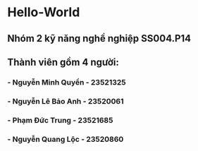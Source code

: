 ﻿# Hello-World
## Nhóm 2 kỹ năng nghề nghiệp SS004.P14
## Thành viên gồm 4 người: 
### - Nguyễn Minh Quyền - 23521325
### - Nguyễn Lê Bảo Anh - 23520061
### - Phạm Đức Trung    - 23521685
### - Nguyễn Quang Lộc  - 23520860

